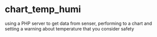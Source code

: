 # chart_temp_humi
using a PHP server to get data from senser, performing to a chart and setting a warning about temperature that you consider safety
